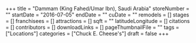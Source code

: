 +++
title = "Dammam (King Fahed/Umar Ibn), Saudi Arabia"
storeNumber = ""
startDate = "2016-07-05"
endDate = ""
cuDate = ""
remodels = []
stages = []
franchisees = []
attractions = []
sqft = ""
latitudeLongitude = []
citations = []
contributors = []
downloadLinks = []
pageThumbnailFile = ""
tags = ["Locations"]
categories = ["Chuck E. Cheese's"]
draft = false
+++

